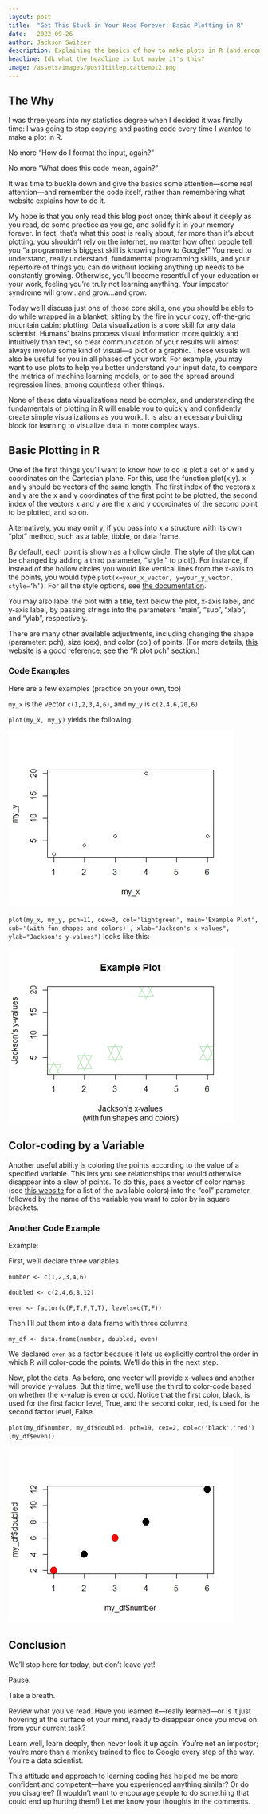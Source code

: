 ```yaml
---
layout: post
title:  "Get This Stuck in Your Head Forever: Basic Plotting in R"
date:   2022-09-26
author: Jackson Switzer
description: Explaining the basics of how to make plots in R (and encouraging you to change the way you think about learning programming)
headline: Idk what the headline is but maybe it's this?
image: /assets/images/post1titlepicattempt2.png
---
```


## The Why

I was three years into my statistics degree when I decided it was finally time: I was going to stop copying and pasting code every time I wanted to make a plot in R.

No more “How do I format the input, again?”

No more “What does this code mean, again?”

It was time to buckle down and give the basics some attention—some real attention—and remember the code itself, rather than remembering what website explains how to do it.

My hope is that you only read this blog post once; think about it deeply as you read, do some practice as you go, and solidify it in your memory forever. In fact, that’s what this post is really about, far more than it’s about plotting: you shouldn’t rely on the internet, no matter how often people tell you “a programmer’s biggest skill is knowing how to Google!” You need to understand, really understand, fundamental programming skills, and your repertoire of things you can do without looking anything up needs to be constantly growing. Otherwise, you’ll become resentful of your education or your work, feeling you’re truly not learning anything. Your impostor syndrome will grow…and grow…and grow.

Today we’ll discuss just one of those core skills, one you should be able to do while wrapped in a blanket, sitting by the fire in your cozy, off-the-grid mountain cabin: plotting. Data visualization is a core skill for any data scientist. Humans’ brains process visual information more quickly and intuitively than text, so clear communication of your results will almost always involve some kind of visual—a plot or a graphic. These visuals will also be useful for you in all phases of your work. For example, you may want to use plots to help you better understand your input data, to compare the metrics of machine learning models, or to see the spread around regression lines, among countless other things.

None of these data visualizations need be complex, and understanding the fundamentals of plotting in R will enable you to quickly and confidently create simple visualizations as you work. It is also a necessary building block for learning to visualize data in more complex ways.

## Basic Plotting in R

One of the first things you’ll want to know how to do is plot a set of x and y coordinates on the Cartesian plane. For this, use the function plot(x,y). x and y should be vectors of the same length. The first index of the vectors x and y are the x and y coordinates of the first point to be plotted, the second index of the vectors x and y are the x and y coordinates of the second point to be plotted, and so on.

Alternatively, you may omit y, if you pass into x a structure with its own “plot” method, such as a table, tibble, or data frame.

By default, each point is shown as a hollow circle. The style of the plot can be changed by adding a third parameter, “style,” to plot(). For instance, if instead of the hollow circles you would like vertical lines from the x-axis to the points, you would type `plot(x=your_x_vector, y=your_y_vector, style=‘h’)`. For all the style options, see [the documentation](https://www.rdocumentation.org/packages/graphics/versions/3.6.2/topics/plot).

You may also label the plot with a title, text below the plot, x-axis label, and y-axis label, by passing strings into the parameters “main”, “sub”, “xlab”, and “ylab”, respectively.

There are many other available adjustments, including changing the shape (parameter: pch), size (cex), and color (col) of points. (For more details, [this](https://r-coder.com/plot-r/) website is a good reference; see the “R plot pch” section.)

### Code Examples

Here are a few examples (practice on your own, too)

`my_x` is the vector `c(1,2,3,4,6)`, and `my_y` is `c(2,4,6,20,6)`

`plot(my_x, my_y)` yields the following:

![First plot](https://raw.githubusercontent.com/jacksonswitzer/stat386-projects/main/assets/images/post1pic1.jpeg)

`plot(my_x, my_y, pch=11, cex=3, col='lightgreen', main='Example Plot', sub='(with fun shapes and colors)', xlab="Jackson's x-values", ylab="Jackson's y-values")` looks like this:

![Second plot](https://raw.githubusercontent.com/jacksonswitzer/stat386-projects/main/assets/images/post1pic2.jpeg)

## Color-coding by a Variable

Another useful ability is coloring the points according to the value of a specified variable. This lets you see relationships that would otherwise disappear into a slew of points. To do this, pass a vector of color names (see [this website](http://www.sthda.com/english/wiki/colors-in-r) for a list of the available colors) into the “col” parameter, followed by the name of the variable you want to color by in square brackets.

### Another Code Example

Example:

First, we’ll declare three variables

`number <- c(1,2,3,4,6)`

`doubled <- c(2,4,6,8,12)`

`even <- factor(c(F,T,F,T,T), levels=c(T,F))`

Then I’ll put them into a data frame with three columns

`my_df <- data.frame(number, doubled, even)`

We declared `even` as a factor because it lets us explicitly control the order in which R will color-code the points. We’ll do this in the next step.

Now, plot the data. As before, one vector will provide x-values and another will provide y-values. But this time, we’ll use the third to color-code based on whether the x-value is even or odd. Notice that the first color, black, is used for the first factor level, True, and the second color, red, is used for the second factor level, False.

`plot(my_df$number, my_df$doubled, pch=19, cex=2, col=c('black','red')[my_df$even])`

![Third plot](https://raw.githubusercontent.com/jacksonswitzer/stat386-projects/main/assets/images/post1pic3.jpeg)

## Conclusion

We’ll stop here for today, but don’t leave yet!

Pause.

Take a breath.

Review what you’ve read. Have you learned it—really learned—or is it just hovering at the surface of your mind, ready to disappear once you move on from your current task?

Learn well, learn deeply, then never look it up again. You’re not an impostor; you’re more than a monkey trained to flee to Google every step of the way. You’re a data scientist.

This attitude and approach to learning coding has helped me be more confident and competent—have you experienced anything similar? Or do you disagree? (I wouldn’t want to encourage people to do something that could end up hurting them!) Let me know your thoughts in the comments.
